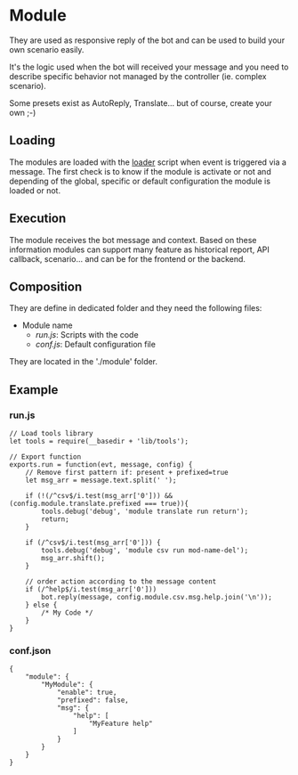 # Module
They are used as responsive reply of the bot and can be used to build
your own scenario easily.

It's the logic used when the bot will received your message and you need
to describe specific behavior not managed by the controller (ie.
complex scenario).

Some presets exist as AutoReply, Translate... but of course,
create your own ;-)

## Loading
The modules are loaded with the [loader](./module/loader.js) script
when event is triggered via a message.
The first check is to know if the module is activate or not and
depending of the global, specific or default configuration the module is
loaded or not.

## Execution
The module receives the bot message and context.
Based on these information modules can support many feature as
historical report, API callback, scenario... and can be for the frontend
or the backend.

## Composition
They are define in dedicated folder and they need the following files:
- Module name
  - *run.js*: Scripts with the code
  - *conf.js*: Default configuration file

They are located in the './module' folder.

## Example
### run.js
```
// Load tools library
let tools = require(__basedir + 'lib/tools');

// Export function
exports.run = function(evt, message, config) {
    // Remove first pattern if: present + prefixed=true
    let msg_arr = message.text.split(' ');

    if (!(/^csv$/i.test(msg_arr['0'])) && (config.module.translate.prefixed === true)){
        tools.debug('debug', 'module translate run return');
        return;
    }

    if (/^csv$/i.test(msg_arr['0'])) {
        tools.debug('debug', 'module csv run mod-name-del');
        msg_arr.shift();
    }

    // order action according to the message content
    if (/^help$/i.test(msg_arr['0']))
        bot.reply(message, config.module.csv.msg.help.join('\n'));
    } else {
        /* My Code */
    }
}
```
### conf.json
```
{
    "module": {
        "MyModule": {
            "enable": true,
            "prefixed": false,
            "msg": {
                "help": [
                    "MyFeature help"
                ]
            }
        }
    }
}
```
